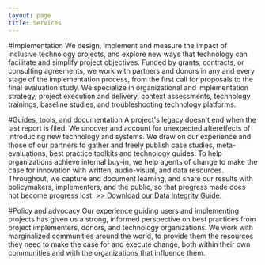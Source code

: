 ```yaml
---
layout: page
title: Services
---
```


#Implementation
We design, implement and measure the impact of inclusive technology projects, and explore new ways that technology can facilitate and simplify project objectives. Funded by grants, contracts, or consulting agreements, we work with partners and donors in any and every stage of the implementation process, from the first call for proposals to the final evaluation study. We specialize in organizational and implementation strategy, project execution and delivery, context assessments, technology trainings, baseline studies, and troubleshooting technology platforms.

#Guides, tools, and documentation
A project's legacy doesn't end when the last report is filed. We uncover and account for unexpected aftereffects of introducing new technology and systems. We draw on our experience and those of our partners to gather and freely publish case studies, meta-evaluations, best practice toolkits and technology guides. To help organizations achieve internal buy-in, we help agents of change to make the case for innovation with written, audio-visual, and data resources. Throughout, we capture and document learning, and share our results with policymakers, implementers, and the public, so that progress made does not become progress lost. [>> Download our Data Integrity Guide.](http://www.frontlinesms.com/wp-content/uploads/2011/08/frontlinesms_userguide.pdf)

#Policy and advocacy
Our experience guiding users and implementing projects has given us a strong, informed perspective on best practices from project implementers, donors, and technology organizations. We work with marginalized communities around the world, to provide them the resources they need to make the case for and execute change, both within their own communities and with the organizations that influence them. 